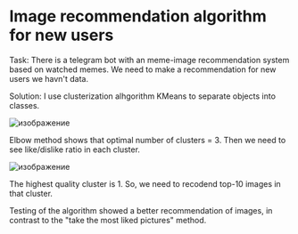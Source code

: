 # Image recommendation algorithm for new users

Task: 
There is a telegram bot with an meme-image recommendation system based on watched memes. We need to make a recommendation for new users we havn't data.

Solution:
I use clusterization alhgorithm KMeans to separate objects into classes. 

![изображение](https://user-images.githubusercontent.com/74490203/189728826-e32f8b16-0f42-4812-aff0-dd347c5f33e0.png)

Elbow method shows that optimal number of clusters = 3.
Then we need to see like/dislike ratio in each cluster.

![изображение](https://user-images.githubusercontent.com/74490203/189729435-f0c5f6c0-a36f-4d8e-8e92-cdfb5d5d2244.png)

The highest quality cluster is 1. So, we need to recodend top-10 images in that cluster.

Testing of the algorithm showed a better recommendation of images, in contrast to the "take the most liked pictures" method.
